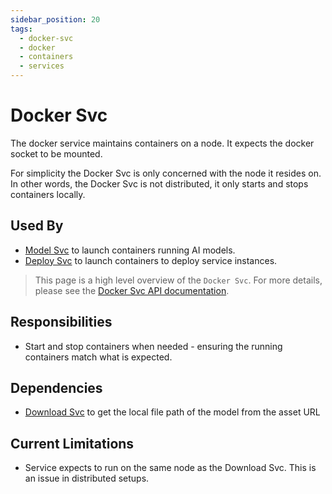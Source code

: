 ```yaml
---
sidebar_position: 20
tags:
  - docker-svc
  - docker
  - containers
  - services
---
```


# Docker Svc

The docker service maintains containers on a node. It expects the docker socket to be mounted.

For simplicity the Docker Svc is only concerned with the node it resides on. In other words, the Docker Svc is not distributed, it only starts and stops containers locally.

## Used By

- [Model Svc](/docs/services/download-svc) to launch containers running AI models.
- [Deploy Svc](/docs/services/download-svc) to launch containers to deploy service instances.

> This page is a high level overview of the `Docker Svc`. For more details, please see the [Docker Svc API documentation](/docs/superplatform/run-container).

## Responsibilities

- Start and stop containers when needed - ensuring the running containers match what is expected.

## Dependencies

- [Download Svc](/docs/services/download-svc) to get the local file path of the model from the asset URL

## Current Limitations

- Service expects to run on the same node as the Download Svc. This is an issue in distributed setups.

